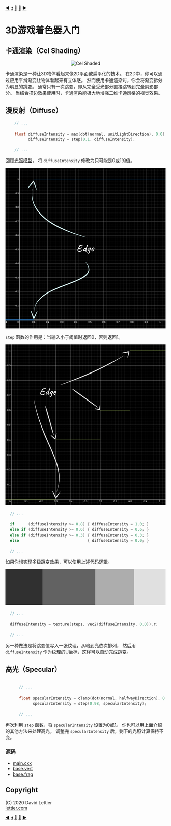 [:arrow_backward:](rim-lighting.md)
[:arrow_double_up:](../README.md)
[:arrow_up_small:](#)
[:arrow_down_small:](#copyright)
[:arrow_forward:](normal-mapping.md)

# 3D游戏着色器入门

## 卡通渲染（Cel Shading）

<p align="center">
<img src="../resources/images/W80Ke1y.gif" alt="Cel Shaded" title="Cel Shaded">
</p>

卡通渲染是一种让3D物体看起来像2D平面或扁平化的技术。
在2D中，你可以通过应用平滑渐变让物体看起来有立体感。
然而使用卡通渲染时，你会将渐变拆分为明显的跳变。
通常只有一次跳变，即从完全受光部分直接跳转到完全阴影部分。
当结合[描边效果](outlining.md)使用时，卡通渲染能极大地增强二维卡通风格的视觉效果。

## 漫反射（Diffuse）

```c
    // ...

    float diffuseIntensity = max(dot(normal, unitLightDirection), 0.0);
          diffuseIntensity = step(0.1, diffuseIntensity);

    // ...
```

回顾[光照模型](lighting.md#diffuse)，
将 `diffuseIntensity` 修改为只可能是0或1的值。

<p align="center">
<img src="../resources/images/lyLweFc.png" alt="Step Function" title="Step Function">
</p>

`step` 函数的作用是：当输入小于阈值时返回0，否则返回1。

<p align="center">
<img src="../resources/images/EI6QJ60.png" alt="Steps Function" title="Steps Function">
</p>

```c
  // ...

  if      (diffuseIntensity >= 0.8) { diffuseIntensity = 1.0; }
  else if (diffuseIntensity >= 0.6) { diffuseIntensity = 0.6; }
  else if (diffuseIntensity >= 0.3) { diffuseIntensity = 0.3; }
  else                              { diffuseIntensity = 0.0; }

  // ...
```

如果你想实现多级跳变效果，可以使用上述代码逻辑。

<p align="center">
<img src="../resources/images/7KK65mi.png" alt="Step Texture" title="Step Texture">
</p>

```c
  // ...

  diffuseIntensity = texture(steps, vec2(diffuseIntensity, 0.0)).r;

  // ...
```

另一种做法是将跳变值写入一张纹理，从暗到亮依次排列，
然后用 `diffuseIntensity` 作为纹理的U坐标，这样可以自动完成跳变。

## 高光（Specular）

```c

      // ...

      float specularIntensity = clamp(dot(normal, halfwayDirection), 0.0, 1.0);
            specularIntensity = step(0.98, specularIntensity);

      // ...
```

再次利用 `step` 函数，将 `specularIntensity` 设置为0或1。
你也可以用上面介绍的其他方法来处理高光。
调整完 `specularIntensity` 后，剩下的光照计算保持不变。

### 源码

- [main.cxx](../demonstration/src/main.cxx)
- [base.vert](../demonstration/shaders/vertex/base.vert)
- [base.frag](../demonstration/shaders/fragment/base.frag)

## Copyright

(C) 2020 David Lettier
<br>
[lettier.com](https://www.lettier.com)

[:arrow_backward:](rim-lighting.md)
[:arrow_double_up:](../README.md)
[:arrow_up_small:](#)
[:arrow_down_small:](#copyright)
[:arrow_forward:](normal-mapping.md)
